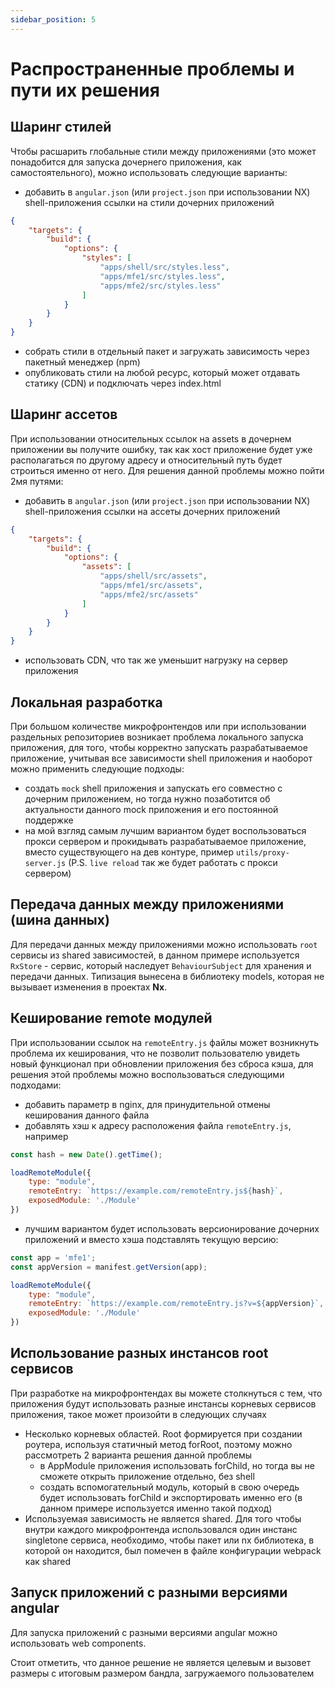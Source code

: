 ```yaml
---
sidebar_position: 5
---
```


# Распространенные проблемы и пути их решения

## Шаринг стилей

Чтобы расшарить глобальные стили между приложениями
(это может понадобится для запуска дочернего приложения, как самостоятельного),
можно использовать следующие варианты:

- добавить в `angular.json` (или `project.json` при использовании NX) shell-приложения ссылки на стили
  дочерних приложений

```json
{
    "targets": {
        "build": {
            "options": {
                "styles": [
                    "apps/shell/src/styles.less",
                    "apps/mfe1/src/styles.less",
                    "apps/mfe2/src/styles.less"
                ]
            }
        }
    }
}
```

- собрать стили в отдельный пакет и загружать зависимость через пакетный менеджер (npm)
- опубликовать стили на любой ресурс, который может отдавать статику (CDN) и подключать через index.html

## Шаринг ассетов

При использовании относительных ссылок на assets в дочернем приложении вы получите ошибку,
так как хост приложение будет уже располагаться по другому адресу
и относительный путь будет строиться именно от него. Для решения данной проблемы можно пойти 2мя путями:

- добавить в `angular.json` (или `project.json` при использовании NX) shell-приложения ссылки на ассеты
  дочерних приложений

```json
{
    "targets": {
        "build": {
            "options": {
                "assets": [
                    "apps/shell/src/assets",
                    "apps/mfe1/src/assets",
                    "apps/mfe2/src/assets"
                ]
            }
        }
    }
}
```

- использовать CDN, что так же уменьшит нагрузку на сервер приложения

## Локальная разработка

При большом количестве микрофронтендов или при использовании раздельных репозиториев возникает
проблема локального запуска приложения, для того, чтобы корректно запускать разрабатываемое приложение,
учитывая все зависимости shell приложения и наоборот можно применить следующие подходы:

- создать `mock` shell приложения и запускать его совместно с дочерним приложением, но тогда нужно позаботится
  об актуальности данного mock приложения и его постоянной поддержке
- на мой взгляд самым лучшим вариантом будет воспользоваться прокси сервером и прокидывать разрабатываемое
  приложение, вместо существующего на дев контуре, пример `utils/proxy-server.js`
  (P.S. `live reload` так же будет работать с прокси сервером)

## Передача данных между приложениями (шина данных)

Для передачи данных между приложениями можно использовать `root` сервисы из shared зависимостей, в данном
примере используется `RxStore` - сервис, который наследует `BehaviourSubject` для хранения и передачи данных.
Типизация вынесена в библиотеку models, которая не вызывает изменения в проектах **Nx**.

## Кеширование remote модулей

При использовании ссылок на `remoteEntry.js` файлы может возникнуть проблема их кеширования, что
не позволит пользователю увидеть новый функционал при обновлении приложения без сброса кэша, для
решения этой проблемы можно воспользоваться следующими подходами:

- добавить параметр в nginx, для принудительной отмены кеширования данного файла
- добавлять хэш к адресу расположения файла `remoteEntry.js`, например

```javascript
const hash = new Date().getTime();

loadRemoteModule({
    type: "module",
    remoteEntry: `https://example.com/remoteEntry.js${hash}`,
    exposedModule: './Module'
})
```

- лучшим вариантом будет использовать версионирование дочерних приложений и
  вместо хэша подставлять текущую версию:

```javascript
const app = 'mfe1';
const appVersion = manifest.getVersion(app);

loadRemoteModule({
    type: "module",
    remoteEntry: `https://example.com/remoteEntry.js?v=${appVersion}`,
    exposedModule: './Module'
})
```

## Использование разных инстансов root сервисов

При разработке на микрофронтендах вы можете столкнуться с тем, что приложения будут использовать разные
инстансы корневых сервисов приложения, такое может произойти в следующих случаях

- Несколько корневых областей. Root формируется при создании роутера, используя статичный метод forRoot,
  поэтому можно рассмотреть 2 варианта решения данной проблемы
    - в AppModule приложения использовать forChild, но тогда вы не сможете открыть приложение отдельно, без shell
    - создать вспомогательный модуль, который в свою очередь будет использовать forChild и экспортировать именно его
      (в данном примере используется именно такой подход)
- Используемая зависимость не является shared. Для того чтобы внутри каждого микрофронтенда использовался
  один инстанс singletone сервиса, необходимо, чтобы пакет или nx библиотека, в которой он находится, был помечен
  в файле конфигурации webpack как shared

## Запуск приложений с разными версиями angular

Для запуска приложений с разными версиями angular можно использовать web components.

Стоит отметить, что данное решение не является целевым и вызовет размеры с итоговым размером бандла, загружаемого
пользователем
